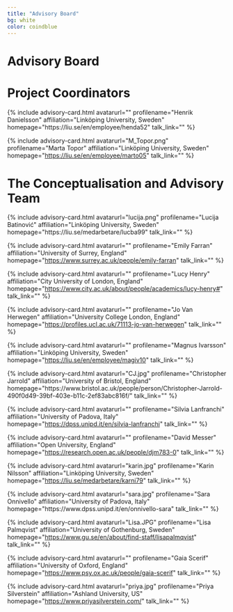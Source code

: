```yaml
---
title: "Advisory Board"
bg: white
color: coindblue
---  
```

  
# **Advisory Board**  
# Project Coordinators

<div id="profile-container">
{% include advisory-card.html avatarurl="" profilename="Henrik Danielsson" affiliation="Linköping University, Sweden" homepage="https://liu.se/en/employee/henda52" talk_link="" %}

{% include advisory-card.html avatarurl="M_Topor.png" profilename="Marta Topor" affiliation="Linköping University, Sweden" homepage="https://liu.se/en/employee/marto05" talk_link="" %}  
</div>

# The Conceptualisation and Advisory Team  

<div id="profile-container">
{% include advisory-card.html avatarurl="lucija.png" profilename="Lucija Batinović" affiliation="Linköping University, Sweden" homepage="https://liu.se/medarbetare/lucba99" talk_link="" %}
  
{% include advisory-card.html avatarurl="" profilename="Emily Farran" affiliation="University of Surrey, England" homepage="https://www.surrey.ac.uk/people/emily-farran" talk_link="" %}
  
{% include advisory-card.html avatarurl="" profilename="Lucy Henry" affiliation="City University of London, England" homepage="https://www.city.ac.uk/about/people/academics/lucy-henry#" talk_link="" %}  

{% include advisory-card.html avatarurl="" profilename="Jo Van Herwegen" affiliation="University College London, England" homepage="https://profiles.ucl.ac.uk/71113-jo-van-herwegen" talk_link="" %}

{% include advisory-card.html avatarurl="" profilename="Magnus Ivarsson" affiliation="Linköping University, Sweden" homepage="https://liu.se/en/employee/magiv10" talk_link="" %}
</div>  

<div id="profile-container">
{% include advisory-card.html avatarurl="CJ.jpg" profilename="Christopher Jarrold" affiliation="University of Bristol, England" homepage="https://www.bristol.ac.uk/people/person/Christopher-Jarrold-490f0d49-39bf-403e-b11c-2ef83abc816f/" talk_link="" %}

{% include advisory-card.html avatarurl="" profilename="Silvia Lanfranchi" affiliation="University of Padova, Italy" homepage="https://dpss.unipd.it/en/silvia-lanfranchi" talk_link="" %}

{% include advisory-card.html avatarurl="" profilename="David Messer" affiliation="Open University, England" homepage="https://research.open.ac.uk/people/djm783-0" talk_link="" %}  
  
{% include advisory-card.html avatarurl="karin.jpg" profilename="Karin Nilsson" affiliation="Linköping University, Sweden" homepage="https://liu.se/medarbetare/karni79" talk_link="" %} 
</div>  

<div id="profile-container">
{% include advisory-card.html avatarurl="sara.jpg" profilename="Sara Onnivello" affiliation="University of Padova, Italy" homepage="https://www.dpss.unipd.it/en/onnivello-sara" talk_link="" %}  

{% include advisory-card.html avatarurl="Lisa.JPG" profilename="Lisa Palmqvist" affiliation="University of Gothenburg, Sweden" homepage="https://www.gu.se/en/about/find-staff/lisapalmqvist" talk_link="" %}  

{% include advisory-card.html avatarurl="" profilename="Gaia Scerif" affiliation="University of Oxford, England" homepage="https://www.psy.ox.ac.uk/people/gaia-scerif" talk_link="" %}  

{% include advisory-card.html avatarurl="priya.jpg" profilename="Priya Silverstein" affiliation="Ashland University, US" homepage="https://www.priyasilverstein.com/" talk_link="" %}
</div>



